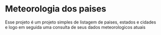 <h1>Meteorologia dos paises</h1>
<p>Esse projeto é um projeto simples de listagem de paises, estados e cidades e logo em seguida uma consulta de seus dados meteorologicos atuais</p>
